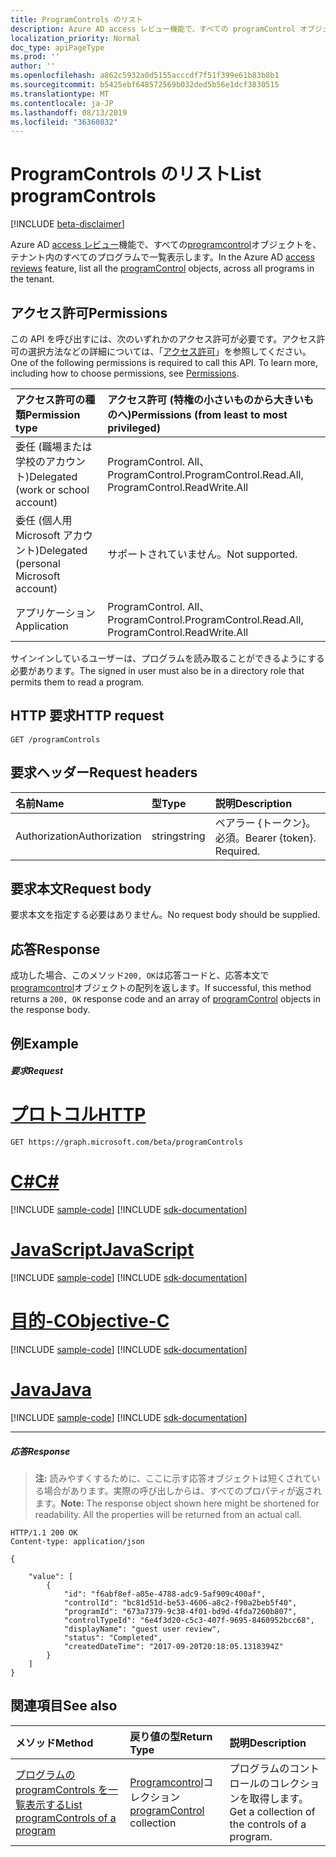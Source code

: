 ```yaml
---
title: ProgramControls のリスト
description: Azure AD access レビュー機能で、すべての programControl オブジェクトを、テナント内のすべてのプログラムで一覧表示します。
localization_priority: Normal
doc_type: apiPageType
ms.prod: ''
author: ''
ms.openlocfilehash: a862c5932a0d5155acccdf7f51f399e61b83b8b1
ms.sourcegitcommit: b5425ebf648572569b032ded5b56e1dcf3830515
ms.translationtype: MT
ms.contentlocale: ja-JP
ms.lasthandoff: 08/13/2019
ms.locfileid: "36360832"
---
```

# <a name="list-programcontrols"></a><span data-ttu-id="7c7d7-103">ProgramControls のリスト</span><span class="sxs-lookup"><span data-stu-id="7c7d7-103">List programControls</span></span>

[!INCLUDE [beta-disclaimer](../../includes/beta-disclaimer.md)]

<span data-ttu-id="7c7d7-104">Azure AD [access レビュー](../resources/accessreviews-root.md)機能で、すべての[programcontrol](../resources/programcontrol.md)オブジェクトを、テナント内のすべてのプログラムで一覧表示します。</span><span class="sxs-lookup"><span data-stu-id="7c7d7-104">In the Azure AD [access reviews](../resources/accessreviews-root.md) feature, list all the [programControl](../resources/programcontrol.md) objects, across all programs in the tenant.</span></span>
## <a name="permissions"></a><span data-ttu-id="7c7d7-105">アクセス許可</span><span class="sxs-lookup"><span data-stu-id="7c7d7-105">Permissions</span></span>
<span data-ttu-id="7c7d7-p101">この API を呼び出すには、次のいずれかのアクセス許可が必要です。アクセス許可の選択方法などの詳細については、「[アクセス許可](/graph/permissions-reference)」を参照してください。</span><span class="sxs-lookup"><span data-stu-id="7c7d7-p101">One of the following permissions is required to call this API. To learn more, including how to choose permissions, see [Permissions](/graph/permissions-reference).</span></span>

|<span data-ttu-id="7c7d7-108">アクセス許可の種類</span><span class="sxs-lookup"><span data-stu-id="7c7d7-108">Permission type</span></span>                        | <span data-ttu-id="7c7d7-109">アクセス許可 (特権の小さいものから大きいものへ)</span><span class="sxs-lookup"><span data-stu-id="7c7d7-109">Permissions (from least to most privileged)</span></span>              |
|:--------------------------------------|:---------------------------------------------------------|
|<span data-ttu-id="7c7d7-110">委任 (職場または学校のアカウント)</span><span class="sxs-lookup"><span data-stu-id="7c7d7-110">Delegated (work or school account)</span></span>     | <span data-ttu-id="7c7d7-111">ProgramControl. All、ProgramControl.</span><span class="sxs-lookup"><span data-stu-id="7c7d7-111">ProgramControl.Read.All, ProgramControl.ReadWrite.All</span></span>   |
|<span data-ttu-id="7c7d7-112">委任 (個人用 Microsoft アカウント)</span><span class="sxs-lookup"><span data-stu-id="7c7d7-112">Delegated (personal Microsoft account)</span></span> | <span data-ttu-id="7c7d7-113">サポートされていません。</span><span class="sxs-lookup"><span data-stu-id="7c7d7-113">Not supported.</span></span> |
|<span data-ttu-id="7c7d7-114">アプリケーション</span><span class="sxs-lookup"><span data-stu-id="7c7d7-114">Application</span></span>                            | <span data-ttu-id="7c7d7-115">ProgramControl. All、ProgramControl.</span><span class="sxs-lookup"><span data-stu-id="7c7d7-115">ProgramControl.Read.All, ProgramControl.ReadWrite.All</span></span>  |

<span data-ttu-id="7c7d7-116">サインインしているユーザーは、プログラムを読み取ることができるようにする必要があります。</span><span class="sxs-lookup"><span data-stu-id="7c7d7-116">The signed in user must also be in a directory role that permits them to read a program.</span></span>

## <a name="http-request"></a><span data-ttu-id="7c7d7-117">HTTP 要求</span><span class="sxs-lookup"><span data-stu-id="7c7d7-117">HTTP request</span></span>
<!-- { "blockType": "ignored" } -->
```http
GET /programControls
```
## <a name="request-headers"></a><span data-ttu-id="7c7d7-118">要求ヘッダー</span><span class="sxs-lookup"><span data-stu-id="7c7d7-118">Request headers</span></span>
| <span data-ttu-id="7c7d7-119">名前</span><span class="sxs-lookup"><span data-stu-id="7c7d7-119">Name</span></span>         | <span data-ttu-id="7c7d7-120">型</span><span class="sxs-lookup"><span data-stu-id="7c7d7-120">Type</span></span>        | <span data-ttu-id="7c7d7-121">説明</span><span class="sxs-lookup"><span data-stu-id="7c7d7-121">Description</span></span> |
|:-------------|:------------|:------------|
| <span data-ttu-id="7c7d7-122">Authorization</span><span class="sxs-lookup"><span data-stu-id="7c7d7-122">Authorization</span></span> | <span data-ttu-id="7c7d7-123">string</span><span class="sxs-lookup"><span data-stu-id="7c7d7-123">string</span></span> | <span data-ttu-id="7c7d7-p102">ベアラー \{トークン\}。必須。</span><span class="sxs-lookup"><span data-stu-id="7c7d7-p102">Bearer \{token\}. Required.</span></span> |

## <a name="request-body"></a><span data-ttu-id="7c7d7-126">要求本文</span><span class="sxs-lookup"><span data-stu-id="7c7d7-126">Request body</span></span>
<span data-ttu-id="7c7d7-127">要求本文を指定する必要はありません。</span><span class="sxs-lookup"><span data-stu-id="7c7d7-127">No request body should be supplied.</span></span>

## <a name="response"></a><span data-ttu-id="7c7d7-128">応答</span><span class="sxs-lookup"><span data-stu-id="7c7d7-128">Response</span></span>
<span data-ttu-id="7c7d7-129">成功した場合、このメソッド`200, OK`は応答コードと、応答本文で[programcontrol](../resources/programcontrol.md)オブジェクトの配列を返します。</span><span class="sxs-lookup"><span data-stu-id="7c7d7-129">If successful, this method returns a `200, OK` response code and an array of [programControl](../resources/programcontrol.md) objects in the response body.</span></span>

## <a name="example"></a><span data-ttu-id="7c7d7-130">例</span><span class="sxs-lookup"><span data-stu-id="7c7d7-130">Example</span></span>
##### <a name="request"></a><span data-ttu-id="7c7d7-131">要求</span><span class="sxs-lookup"><span data-stu-id="7c7d7-131">Request</span></span>


# <a name="httptabhttp"></a>[<span data-ttu-id="7c7d7-132">プロトコル</span><span class="sxs-lookup"><span data-stu-id="7c7d7-132">HTTP</span></span>](#tab/http)
<!-- {
  "blockType": "request",
  "name": "get_programControl"
}-->
```http
GET https://graph.microsoft.com/beta/programControls
```
# <a name="ctabcsharp"></a>[<span data-ttu-id="7c7d7-133">C#</span><span class="sxs-lookup"><span data-stu-id="7c7d7-133">C#</span></span>](#tab/csharp)
[!INCLUDE [sample-code](../includes/snippets/csharp/get-programcontrol-csharp-snippets.md)]
[!INCLUDE [sdk-documentation](../includes/snippets/snippets-sdk-documentation-link.md)]

# <a name="javascripttabjavascript"></a>[<span data-ttu-id="7c7d7-134">JavaScript</span><span class="sxs-lookup"><span data-stu-id="7c7d7-134">JavaScript</span></span>](#tab/javascript)
[!INCLUDE [sample-code](../includes/snippets/javascript/get-programcontrol-javascript-snippets.md)]
[!INCLUDE [sdk-documentation](../includes/snippets/snippets-sdk-documentation-link.md)]

# <a name="objective-ctabobjc"></a>[<span data-ttu-id="7c7d7-135">目的-C</span><span class="sxs-lookup"><span data-stu-id="7c7d7-135">Objective-C</span></span>](#tab/objc)
[!INCLUDE [sample-code](../includes/snippets/objc/get-programcontrol-objc-snippets.md)]
[!INCLUDE [sdk-documentation](../includes/snippets/snippets-sdk-documentation-link.md)]

# <a name="javatabjava"></a>[<span data-ttu-id="7c7d7-136">Java</span><span class="sxs-lookup"><span data-stu-id="7c7d7-136">Java</span></span>](#tab/java)
[!INCLUDE [sample-code](../includes/snippets/java/get-programcontrol-java-snippets.md)]
[!INCLUDE [sdk-documentation](../includes/snippets/snippets-sdk-documentation-link.md)]

---


##### <a name="response"></a><span data-ttu-id="7c7d7-137">応答</span><span class="sxs-lookup"><span data-stu-id="7c7d7-137">Response</span></span>
><span data-ttu-id="7c7d7-p103">**注:** 読みやすくするために、ここに示す応答オブジェクトは短くされている場合があります。実際の呼び出しからは、すべてのプロパティが返されます。</span><span class="sxs-lookup"><span data-stu-id="7c7d7-p103">**Note:** The response object shown here might be shortened for readability. All the properties will be returned from an actual call.</span></span>
<!-- {
  "blockType": "response",
  "truncated": true,
  "@odata.type": "microsoft.graph.programControl",
    "isCollection": true
} -->
```http
HTTP/1.1 200 OK
Content-type: application/json

{

    "value": [
        {
            "id": "f6abf8ef-a05e-4788-adc9-5af909c400af",
            "controlId": "bc81d51d-be53-4606-a8c2-f90a2beb5f40",
            "programId": "673a7379-9c38-4f01-bd9d-4fda7260b807",
            "controlTypeId": "6e4f3d20-c5c3-407f-9695-8460952bcc68",
            "displayName": "guest user review",
            "status": "Completed",
            "createdDateTime": "2017-09-20T20:18:05.1318394Z"
        }
    ]
}

```

## <a name="see-also"></a><span data-ttu-id="7c7d7-140">関連項目</span><span class="sxs-lookup"><span data-stu-id="7c7d7-140">See also</span></span>

| <span data-ttu-id="7c7d7-141">メソッド</span><span class="sxs-lookup"><span data-stu-id="7c7d7-141">Method</span></span>           | <span data-ttu-id="7c7d7-142">戻り値の型</span><span class="sxs-lookup"><span data-stu-id="7c7d7-142">Return Type</span></span>    |<span data-ttu-id="7c7d7-143">説明</span><span class="sxs-lookup"><span data-stu-id="7c7d7-143">Description</span></span>|
|:---------------|:--------|:----------|
|[<span data-ttu-id="7c7d7-144">プログラムの programControls を一覧表示する</span><span class="sxs-lookup"><span data-stu-id="7c7d7-144">List programControls of a program</span></span>](program-listcontrols.md) |     <span data-ttu-id="7c7d7-145">[Programcontrol](../resources/programcontrol.md)コレクション</span><span class="sxs-lookup"><span data-stu-id="7c7d7-145">[programControl](../resources/programcontrol.md) collection</span></span>|    <span data-ttu-id="7c7d7-146">プログラムのコントロールのコレクションを取得します。</span><span class="sxs-lookup"><span data-stu-id="7c7d7-146">Get a collection of the controls of a program.</span></span>|


<!--
{
  "type": "#page.annotation",
  "description": "List programControls",
  "keywords": "",
  "section": "documentation",
  "tocPath": "",
  "suppressions": [
  ]
}
-->
